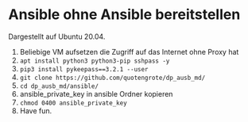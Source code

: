 # Ansible ohne Ansible bereitstellen

Dargestellt auf Ubuntu 20.04.

1. Beliebige VM aufsetzen die Zugriff auf das Internet ohne Proxy hat
2. `apt install python3 python3-pip sshpass -y`
3. `pip3 install pykeepass==3.2.1 --user`
4. `git clone https://github.com/quotengrote/dp_ausb_md/`
5. `cd dp_ausb_md/ansible/`
6. ansible_private_key in ansible Ordner kopieren
7. `chmod 0400 ansible_private_key`
8. Have fun.
